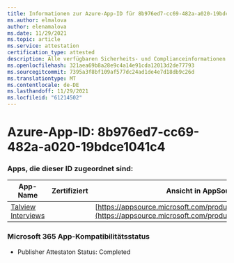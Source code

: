 ```yaml
---
title: Informationen zur Azure-App-ID für 8b976ed7-cc69-482a-a020-19bdce1041c4
ms.author: elmalova
author: elenamalova
ms.date: 11/29/2021
ms.topic: article
ms.service: attestation
certification_type: attested
description: Alle verfügbaren Sicherheits- und Complianceinformationen für 8b976ed7-cc69-482a-a020-19bdce1041c4.
ms.openlocfilehash: 321aea69b8a28e9c4a14e91cda12013d2de77793
ms.sourcegitcommit: 7395a3f8bf109af577dc24ad1de4e7d18db9c26d
ms.translationtype: MT
ms.contentlocale: de-DE
ms.lasthandoff: 11/29/2021
ms.locfileid: "61214502"
---
```

# <a name="azure-app-id-8b976ed7-cc69-482a-a020-19bdce1041c4"></a>Azure-App-ID: 8b976ed7-cc69-482a-a020-19bdce1041c4


### <a name="apps-associated-with-this-id"></a>Apps, die dieser ID zugeordnet sind:
| **App-Name** | **Zertifiziert** | **Ansicht in AppSource** |
|--------------|---------------|-----------------------|
| [Talview Interviews](https://docs.microsoft.com/microsoft-365-app-certification/forward/WA200002437) |  | [https://appsource.microsoft.com/product/office/WA200002437](https://appsource.microsoft.com/product/office/WA200002437) |

### <a name="microsoft-365-app-compliance-status"></a>Microsoft 365 App-Kompatibilitätsstatus
- Publisher Attestaton Status: Completed
